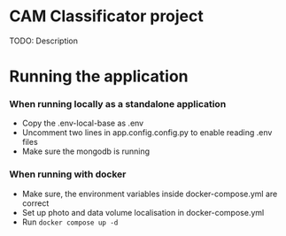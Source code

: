 # CAM Classificator project

TODO: Description

# Running the application

### When running locally as a standalone application

- Copy the .env-local-base as .env
- Uncomment two lines in app.config.config.py to enable reading .env files
- Make sure the mongodb is running


### When running with docker
- Make sure, the environment variables inside docker-compose.yml are correct
- Set up photo and data volume localisation in docker-compose.yml
- Run `docker compose up -d`